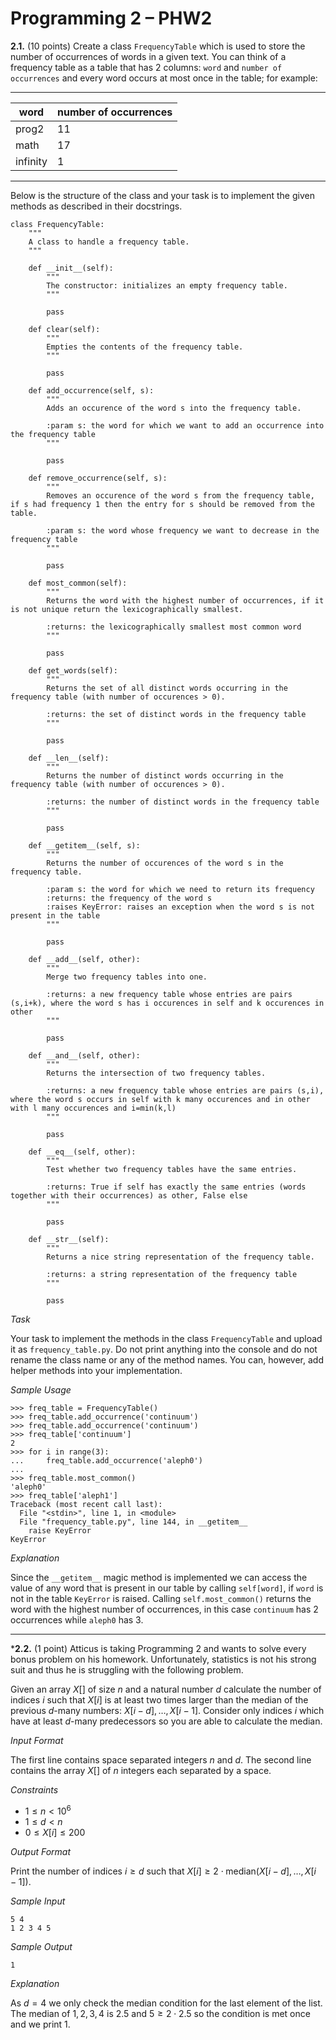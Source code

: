 # Programming 2 &ndash; PHW2

**2.1.** (10 points) Create a class `FrequencyTable` which is used to store the number of occurrences of words in a given text. You can think of a frequency table as a table that has $2$ columns: `word` and `number of occurrences` and every word occurs at most once in the table; for example:

---

| word  | number of occurrences |
| ----------------------- | ------------- |
| prog2  | 11  |
| math  | 17  |
| infinity | 1 |

---

Below is the structure of the class and your task is to implement the given methods as described in their docstrings.

```
class FrequencyTable:
    """
    A class to handle a frequency table.
    """

    def __init__(self):
        """
        The constructor: initializes an empty frequency table.
        """

        pass

    def clear(self):
        """
        Empties the contents of the frequency table.
        """

        pass

    def add_occurrence(self, s):
        """
        Adds an occurence of the word s into the frequency table.
        
        :param s: the word for which we want to add an occurrence into the frequency table
        """

        pass

    def remove_occurrence(self, s):
        """
        Removes an occurence of the word s from the frequency table, if s had frequency 1 then the entry for s should be removed from the table.
        
        :param s: the word whose frequency we want to decrease in the frequency table
        """

        pass

    def most_common(self):
        """
        Returns the word with the highest number of occurrences, if it is not unique return the lexicographically smallest.
        
        :returns: the lexicographically smallest most common word
        """

        pass

    def get_words(self):
        """
        Returns the set of all distinct words occurring in the frequency table (with number of occurences > 0).
        
        :returns: the set of distinct words in the frequency table
        """

        pass

    def __len__(self):
        """
        Returns the number of distinct words occurring in the frequency table (with number of occurences > 0).
        
        :returns: the number of distinct words in the frequency table
        """

        pass

    def __getitem__(self, s):
        """
        Returns the number of occurences of the word s in the frequency table.
        
        :param s: the word for which we need to return its frequency
        :returns: the frequency of the word s
        :raises KeyError: raises an exception when the word s is not present in the table
        """

        pass

    def __add__(self, other):
        """
        Merge two frequency tables into one.
        
        :returns: a new frequency table whose entries are pairs (s,i+k), where the word s has i occurences in self and k occurences in other
        """

        pass

    def __and__(self, other):
        """
        Returns the intersection of two frequency tables.
        
        :returns: a new frequency table whose entries are pairs (s,i), where the word s occurs in self with k many occurences and in other with l many occurences and i=min(k,l)
        """

        pass

    def __eq__(self, other):
        """
        Test whether two frequency tables have the same entries.
        
        :returns: True if self has exactly the same entries (words together with their occurrences) as other, False else
        """

        pass

    def __str__(self):
        """
        Returns a nice string representation of the frequency table.
        
        :returns: a string representation of the frequency table
        """

        pass

```

_Task_

Your task to implement the methods in the class `FrequencyTable` and upload it as `frequency_table.py`. Do not print anything into the console and do not rename the class name or any of the method names. You can, however, add helper methods into your implementation.

_Sample Usage_

```
>>> freq_table = FrequencyTable()
>>> freq_table.add_occurrence('continuum')
>>> freq_table.add_occurrence('continuum')
>>> freq_table['continuum']
2
>>> for i in range(3):
...     freq_table.add_occurrence('aleph0')
... 
>>> freq_table.most_common()
'aleph0'
>>> freq_table['aleph1']
Traceback (most recent call last):
  File "<stdin>", line 1, in <module>
  File "frequency_table.py", line 144, in __getitem__
    raise KeyError
KeyError
```

_Explanation_

Since the `__getitem__` magic method is implemented we can access the value of any word that is present in our table by calling `self[word]`, if `word` is not in the table `KeyError` is raised. Calling `self.most_common()` returns the word with the highest number of occurrences, in this case `continuum` has $2$ occurrences while `aleph0` has $3$.

---

***2.2.** (1 point) Atticus is taking Programming 2 and wants to solve every bonus problem on his homework. Unfortunately, statistics is not his strong suit and thus he is struggling with the following problem.

Given an array $X[]$ of size $n$ and a natural number $d$ calculate the number of indices $i$ such that $X[i]$ is at least two times larger than the median of the previous $d$-many numbers: $X[i-d], \ldots, X[i-1]$. Consider only indices $i$ which have at least $d$-many predecessors so you are able to calculate the median.

_Input Format_

The first line contains space separated integers $n$ and $d$. The second line contains the array $X[]$ of $n$ integers each separated by a space.

_Constraints_

* $1 \le n < 10^6$
* $1 \le d < n$
* $0 \le X[i] \le 200$

_Output Format_

Print the number of indices $i \ge d$ such that $X[i] \ge 2 \cdot \mathrm{median}(X[i-d], \ldots, X[i-1])$.

_Sample Input_

```
5 4
1 2 3 4 5
```

_Sample Output_

```
1
```

_Explanation_

As $d=4$ we only check the median condition for the last element of the list. The median of $1,2,3,4$ is $2.5$ and $5 \ge 2 \cdot 2.5$ so the condition is met once and we print $1$.